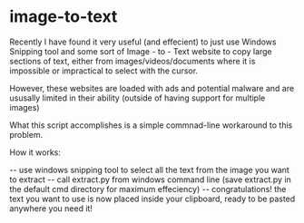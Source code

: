 # image-to-text

Recently I have found it very useful (and effecient) to just use Windows Snipping tool and some sort of Image - to - Text website to copy large sections of text, either from images/videos/documents where it is impossible or impractical to select with the cursor. 

However, these websites are loaded with ads and potential malware and are ususally limited in their ability (outside of having support for multiple images)

What this script accomplishes is a simple commnad-line workaround to this problem. 

How it works:

  -- use windows snipping tool to select all the text from the image you want to extract
  -- call extract.py from windows command line (save extract.py in the default cmd directory for maximum effeciency)
  -- congratulations! the text you want to use is now placed inside your clipboard, ready to be pasted anywhere you need it!
  
